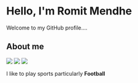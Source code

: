 # Hello, I'm Romit Mendhe
Welcome to my GitHub profile....


## About me
[![](https://img.shields.io/badge/Programming%20Language-Python-informational?style=flat&&color=2bbc8a&logo=pastebin)](#)
[![](https://img.shields.io/badge/Music-Metal-informational?style=flat&&color=2bbc8a&logo=applemusic)](#)
[![](https://img.shields.io/badge/Sports-Football-informational?style=flat&&color=2bbc8a&logo=sports)](#)

I like to play sports particularly **Football**

